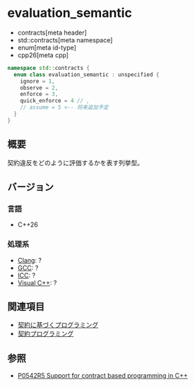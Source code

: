 # evaluation_semantic
* contracts[meta header]
* std::contracts[meta namespace]
* enum[meta id-type]
* cpp26[meta cpp]

```cpp
namespace std::contracts {
  enum class evaluation_semantic : unspecified {
    ignore = 1,
    observe = 2,
    enforce = 3,
    quick_enforce = 4 // ,
    // assume = 5 <-- 将来追加予定
  }
}
```

## 概要
契約違反をどのように評価するかを表す列挙型。

## バージョン
### 言語
- C++26

### 処理系
- [Clang](/implementation.md#clang): ?
- [GCC](/implementation.md#gcc): ?
- [ICC](/implementation.md#icc): ?
- [Visual C++](/implementation.md#visual_cpp): ?

## 関連項目
- [契約に基づくプログラミング](/lang/future/contract-based_programming.md)
- [契約プログラミング](/lang/cpp26/contracts.md)

## 参照
- [P0542R5 Support for contract based programming in C++](http://www.open-std.org/jtc1/sc22/wg21/docs/papers/2018/p0542r5.html)
